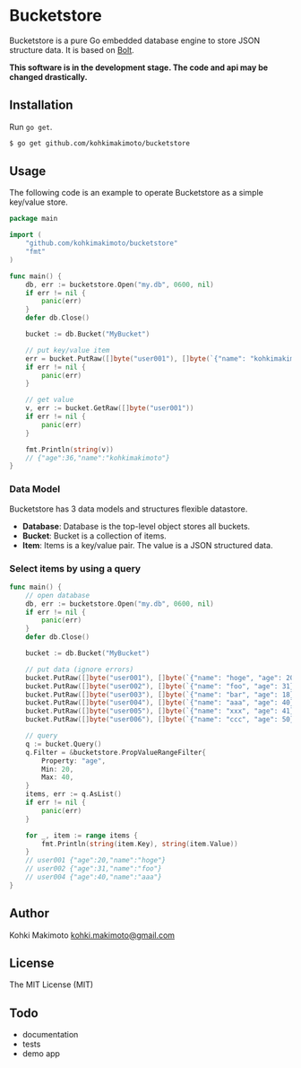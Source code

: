 # Bucketstore

Bucketstore is a pure Go embedded database engine to store JSON structure data.
It is based on [Bolt](https://github.com/boltdb/bolt).

**This software is in the development stage. The code and api may be changed drastically.**

## Installation

Run `go get`.

```sh
$ go get github.com/kohkimakimoto/bucketstore
```

## Usage

The following code is an example to operate Bucketstore as a simple key/value store.

```go
package main

import (
	"github.com/kohkimakimoto/bucketstore"
	"fmt"
)

func main() {
	db, err := bucketstore.Open("my.db", 0600, nil)
	if err != nil {
		panic(err)
	}
	defer db.Close()

	bucket := db.Bucket("MyBucket")

	// put key/value item
	err = bucket.PutRaw([]byte("user001"), []byte(`{"name": "kohkimakimoto", "age": 36}`))
	if err != nil {
		panic(err)
	}

	// get value
	v, err := bucket.GetRaw([]byte("user001"))
	if err != nil {
		panic(err)
	}

	fmt.Println(string(v))
	// {"age":36,"name":"kohkimakimoto"}
}
```

### Data Model

Bucketstore has 3 data models and structures flexible datastore.

* **Database**: Database is the top-level object stores all buckets.
* **Bucket**: Bucket is a collection of items.
* **Item**: Items is a key/value pair. The value is a JSON structured data.


### Select items by using a query

```go
func main() {
	// open database
	db, err := bucketstore.Open("my.db", 0600, nil)
	if err != nil {
		panic(err)
	}
	defer db.Close()

	bucket := db.Bucket("MyBucket")

	// put data (ignore errors)
	bucket.PutRaw([]byte("user001"), []byte(`{"name": "hoge", "age": 20}`))
	bucket.PutRaw([]byte("user002"), []byte(`{"name": "foo", "age": 31}`))
	bucket.PutRaw([]byte("user003"), []byte(`{"name": "bar", "age": 18}`))
	bucket.PutRaw([]byte("user004"), []byte(`{"name": "aaa", "age": 40}`))
	bucket.PutRaw([]byte("user005"), []byte(`{"name": "xxx", "age": 41}`))
	bucket.PutRaw([]byte("user006"), []byte(`{"name": "ccc", "age": 50}`))

    // query
	q := bucket.Query()
	q.Filter = &bucketstore.PropValueRangeFilter{
		Property: "age",
		Min: 20,
		Max: 40,
	}
	items, err := q.AsList()
	if err != nil {
		panic(err)
	}

	for _, item := range items {
		fmt.Println(string(item.Key), string(item.Value))
	}
	// user001 {"age":20,"name":"hoge"}
	// user002 {"age":31,"name":"foo"}
	// user004 {"age":40,"name":"aaa"}
}
```

## Author

Kohki Makimoto <kohki.makimoto@gmail.com>

## License

The MIT License (MIT)

## Todo

* documentation
* tests
* demo app
